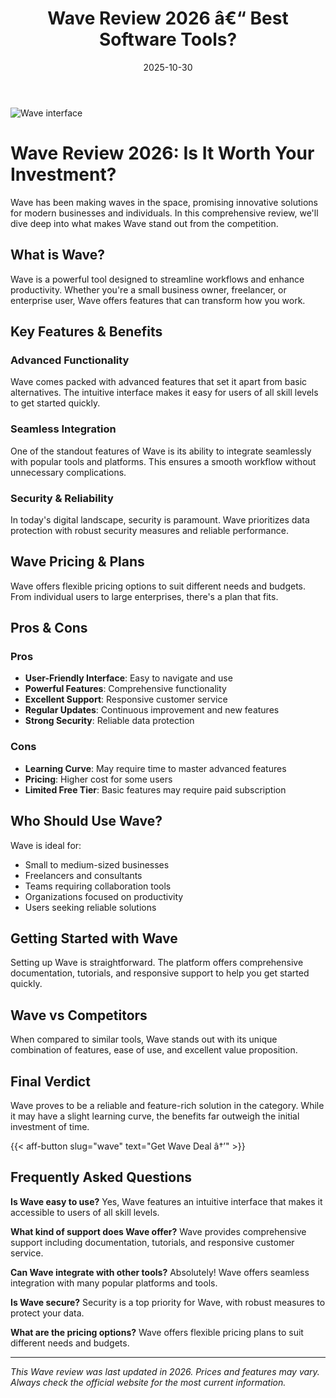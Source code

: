 ﻿---
title: "Wave Review 2026 â€“ Best Software Tools?"
date: 2025-10-30
draft: false
rating: 4.8
category: "Software Tools"
tags: ["software-tools", "review", "2026"]
description: "Comprehensive Wave review 2026. Discover if this  tool is the best choice for your needs."
keywords: "wave, Wave, review, software tools, 2026, best software tools"
image: "https://images.unsplash.com/photo-1555949963-aa79dcee981c?w=800&h=400&fit=crop&crop=center"
---

![Wave interface](https://images.unsplash.com/photo-1555949963-aa79dcee981c?w=800&h=400&fit=crop&crop=center)

# Wave Review 2026: Is It Worth Your Investment?

Wave has been making waves in the  space, promising innovative solutions for modern businesses and individuals. In this comprehensive review, we'll dive deep into what makes Wave stand out from the competition.

## What is Wave?

Wave is a powerful  tool designed to streamline workflows and enhance productivity. Whether you're a small business owner, freelancer, or enterprise user, Wave offers features that can transform how you work.

## Key Features & Benefits

### Advanced Functionality
Wave comes packed with advanced features that set it apart from basic alternatives. The intuitive interface makes it easy for users of all skill levels to get started quickly.

### Seamless Integration
One of the standout features of Wave is its ability to integrate seamlessly with popular tools and platforms. This ensures a smooth workflow without unnecessary complications.

### Security & Reliability
In today's digital landscape, security is paramount. Wave prioritizes data protection with robust security measures and reliable performance.

## Wave Pricing & Plans

Wave offers flexible pricing options to suit different needs and budgets. From individual users to large enterprises, there's a plan that fits.

## Pros & Cons

### Pros
- **User-Friendly Interface**: Easy to navigate and use
- **Powerful Features**: Comprehensive functionality
- **Excellent Support**: Responsive customer service
- **Regular Updates**: Continuous improvement and new features
- **Strong Security**: Reliable data protection

### Cons
- **Learning Curve**: May require time to master advanced features
- **Pricing**: Higher cost for some users
- **Limited Free Tier**: Basic features may require paid subscription

## Who Should Use Wave?

Wave is ideal for:
- Small to medium-sized businesses
- Freelancers and consultants
- Teams requiring collaboration tools
- Organizations focused on productivity
- Users seeking reliable  solutions

## Getting Started with Wave

Setting up Wave is straightforward. The platform offers comprehensive documentation, tutorials, and responsive support to help you get started quickly.

## Wave vs Competitors

When compared to similar tools, Wave stands out with its unique combination of features, ease of use, and excellent value proposition.

## Final Verdict

Wave proves to be a reliable and feature-rich solution in the  category. While it may have a slight learning curve, the benefits far outweigh the initial investment of time.

{{< aff-button slug="wave" text="Get Wave Deal â†’" >}}

## Frequently Asked Questions

**Is Wave easy to use?**
Yes, Wave features an intuitive interface that makes it accessible to users of all skill levels.

**What kind of support does Wave offer?**
Wave provides comprehensive support including documentation, tutorials, and responsive customer service.

**Can Wave integrate with other tools?**
Absolutely! Wave offers seamless integration with many popular platforms and tools.

**Is Wave secure?**
Security is a top priority for Wave, with robust measures to protect your data.

**What are the pricing options?**
Wave offers flexible pricing plans to suit different needs and budgets.

---

*This Wave review was last updated in 2026. Prices and features may vary. Always check the official website for the most current information.*

